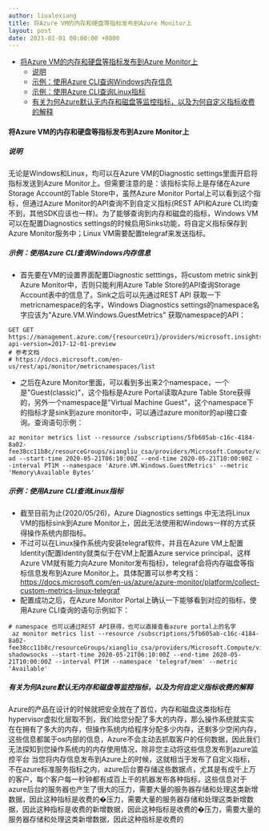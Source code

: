 ```yaml
---
author: liualexiang
title: 将Azure VM的内存和硬盘等指标发布到Azure Monitor上
layout: post
date: 2021-01-01 00:00:00 +0800
---
```




- [将Azure VM的内存和硬盘等指标发布到Azure Monitor上](#将azure-vm的内存和硬盘等指标发布到azure-monitor上)
  - [说明](#说明)
  - [示例：使用Azure CLI查询Windows内存信息](#示例使用azure-cli查询windows内存信息)
  - [示例：使用Azure CLI查询Linux指标](#示例使用azure-cli查询linux指标)
  - [有关为何Azure默认无内存和磁盘等监控指标，以及为何自定义指标收费的解释](#有关为何azure默认无内存和磁盘等监控指标以及为何自定义指标收费的解释)
#### 将Azure VM的内存和硬盘等指标发布到Azure Monitor上
##### 说明
无论是Windows和Linux，均可以在Azure VM的Diagnostic settings里面开启将指标发送到Azure Monitor上。但需要注意的是：该指标实际上是存储在Azure Storage Account的Table Store中，虽然Azure Monitor Portal上可以看到这个指标，但通过Azure Monitor的API查询不到自定义指标(REST API和Azure CLI均查不到，其他SDK应该也一样)。为了能够查询到内存和磁盘的指标，Windows VM可以在配置Diagnostics settings的时候启用Sinks功能，将自定义指标保存到Azure Monitor服务中；Linux VM需要配置telegraf来发送指标。

##### 示例：使用Azure CLI查询Windows内存信息
* 首先要在VM的设置界面配置Diagnostic setttings，将custom metric sink到Azure Monitor中，否则只能利用Azure Table Store的API查询Storage Account表中的信息了。Sink之后可以先通过REST API 获取一下metricnamespace的名字，Windows Diagnostics settings的namespace名字应该为"Azure.VM.Windows.GuestMetrics"
获取namespace的API：
```
GET GET https://management.azure.com/{resourceUri}/providers/microsoft.insights/metricNamespaces?api-version=2017-12-01-preview
# 参考文档
# https://docs.microsoft.com/en-us/rest/api/monitor/metricnamespaces/list
```
* 之后在Azure Monitor里面，可以看到多出来2个namespace，一个是"Guest(classic)"，这个指标是Azure Portal读取Azure Table Store获得的，另外一个namespace是"Virtual Machine Guest"，这个namespace下的指标才是sink到azure monitor中，可以通过azure monitor的api接口查询。查询语句示例：
```
az monitor metrics list --resource /subscriptions/5fb605ab-c16c-4184-8a02-fee38cc11b8c/resourceGroups/xiangliu_csa/providers/Microsoft.Compute/virtualMachines/win-ad --start-time 2020-05-21T06:10:00Z --end-time 2020-05-21T10:00:00Z --interval PT1M --namespace 'Azure.VM.Windows.GuestMetrics' --metric 'Memory\Available Bytes'
```

##### 示例：使用Azure CLI查询Linux指标
* 截至目前为止(2020/05/26)，Azure Diagnostics settings 中无法将Linux VM的指标sink到Azure Monitor上，因此无法使用和Windows一样的方式获得操作系统内部指标。
* 不过可以在Linux操作系统内安装telegraf软件，并且在Azure VM上配置Identity(配置Identity就类似于在VM上配置Azure service principal，这样Azure VM就有能力向Azure Monitor发布指标)，telegraf会将内存磁盘等指标信息发布到Azure Monitor上。具体配置可以参考文档：https://docs.microsoft.com/en-us/azure/azure-monitor/platform/collect-custom-metrics-linux-telegraf
* 配置成功之后，在Azure Monitor Portal上确认一下能够看到对应的指标，使用Azure CLI查询的语句示例如下：
```
# namespace 也可以通过REST API获得，也可以直接查看azure portal上的名字
 az monitor metrics list --resource /subscriptions/5fb605ab-c16c-4184-8a02-fee38cc11b8c/resourceGroups/xiangliu_csa/providers/Microsoft.Compute/virtualMachines/xiangliu-shadowsocks --start-time 2020-05-21T06:10:00Z --end-time 2020-05-21T10:00:00Z --interval PT1M --namespace 'telegraf/mem' --metric 'Available'
```



##### 有关为何Azure默认无内存和磁盘等监控指标，以及为何自定义指标收费的解释
Azure的产品在设计的时候就把安全放在了首位，内存和磁盘这类指标在hypervisor虚拟化层取不到，我们给您分配了多大的内存，那么操作系统就实实在在拥有了多大的内存，但操作系统内给程序分配多少内存，还剩多少空闲内存，这些信息都属于os内部的信息，Azure不会主动去抓取客户的任何数据，因此我们无法探知到您操作系统内的内存使用情况，除非您主动将这些信息发布到azure监控平台
当您将内存信息发布到Azure上的时候，这就相当于发布了自定义指标，不在azure标准服务指标之内，azure后台要存储这些数据点，尤其是有成千上万的客户，每个客户每一秒钟都有成百上千的机器发布各种指标，这些信息对于azure后台的服务器也产生了很大的压力，需要大量的服务器存储和处理这类新增数据，因此这种指标是收费的�压力，需要大量的服务器存储和处理这类新增数据，因此这种指标是收费的新增数据，因此这种指标是收费的�压力，需要大量的服务器存储和处理这类新增数据，因此这种指标是收费的